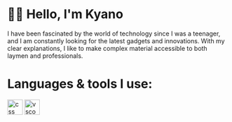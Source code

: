 # 👋🏻 Hello, I'm Kyano

I have been fascinated by the world of technology since I was a teenager, and I am constantly looking for the latest gadgets and innovations. With my clear 
explanations, I like to make complex material accessible to both laymen and professionals.

# Languages & tools I use:

<p>
  <img src="https://cdn.jsdelivr.net/gh/devicons/devicon@latest/devicon.min.css" alt="css" width="35" height="35"/>
  <img src="https://cdn.jsdelivr.net/gh/devicons/devicon@latest/devicon.min.css" alt="vscode" width="35" height="35"/>
</p>

<!--
**Kyano-De-Bruycker/Kyano-De-Bruycker** is a ✨ _special_ ✨ repository because its `README.md` (this file) appears on your GitHub profile.

Here are some ideas to get you started:

- 🔭 I’m currently working on ...
- 🌱 I’m currently learning ...
- 👯 I’m looking to collaborate on ...
- 🤔 I’m looking for help with ...
- 💬 Ask me about ...
- 📫 How to reach me: ...
- 😄 Pronouns: ...
- ⚡ Fun fact: ...
-->
